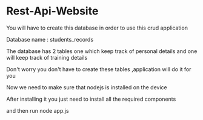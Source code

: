 ﻿# Rest-Api-Website
 You will have to create this database in order to use this crud application
 
Database name : students_records

The database has 2 tables one which keep track of personal details and one will keep track of training details

Don't worry you don't have to create these tables ,application will do it for you 

Now we need to make sure that nodejs is installed on the device

After installing it you just need to install all the required components 

and then run node app.js



